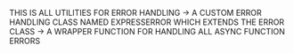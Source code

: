 THIS IS ALL UTILITIES FOR ERROR HANDLING
-> A CUSTOM ERROR HANDLING CLASS NAMED EXPRESSERROR WHICH EXTENDS THE ERROR CLASS
-> A WRAPPER FUNCTION FOR HANDLING ALL ASYNC FUNCTION ERRORS